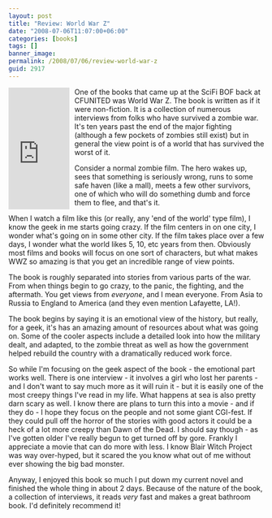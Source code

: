 ```yaml
---
layout: post
title: "Review: World War Z"
date: "2008-07-06T11:07:00+06:00"
categories: [books]
tags: []
banner_image: 
permalink: /2008/07/06/review-world-war-z
guid: 2917
---
```


<iframe src="http://rcm-na.amazon-adsystem.com/e/cm?t=raymondcamden-20&o=1&p=8&l=as1&asins=0307346617&fc1=000000&IS2=1&lt1=_top&lc1=0000FF&bc1=000000&bg1=FFFFFF&f=ifr&nou=1" style="width:120px;height:240px;padding-right:10px" scrolling="no" marginwidth="0" marginheight="0" frameborder="0" align="left"></iframe>

One of the books that came up at the SciFi BOF back at CFUNITED was World War Z. The book is written as if it were non-fiction. It is a collection of numerous interviews from folks who have survived a zombie war. It's ten years past the end of the major fighting (although a few pockets of zombies still exist) but in general the view point is of a world that has survived the worst of it. 

Consider a normal zombie film. The hero wakes up, sees that something is seriously wrong, runs to some safe haven (like a mall), meets a few other survivors, one of which who will do something dumb and force them to flee, and that's it. 

When I watch a film like this (or really, any 'end of the world' type film), I know the geek in me starts going crazy. If the film centers in on one city, I wonder what's going on in some other city. If the film takes place over a few days, I wonder what the world likes 5, 10, etc years from then. Obviously most films and books will focus on one sort of characters, but what makes WWZ so amazing is that you get an incredible range of view points. 

The book is roughly separated into stories from various parts of the war. From when things begin to go crazy, to the panic, the fighting, and the aftermath. You get views from <i>everyone</i>, and I mean everyone. From Asia to Russia to England to America (and they even mention Lafayette, LA!). 

The book begins by saying it is an emotional view of the history, but really, for a geek, it's has an amazing amount of resources about what was going on. Some of the cooler aspects include a detailed look into how the military dealt, and adapted, to the zombie threat as well as how the government helped rebuild the country with a dramatically reduced work force.

So while I'm focusing on the geek aspect of the book - the emotional part works well. There is one interview - it involves a girl who lost her parents - and I don't want to say much more as it will ruin it - but it is easily one of the most creepy things I've read in my life. What happens at sea is also pretty darn scary as well. I know there are plans to turn this into a movie - and if they do - I hope they focus on the people and not some giant CGI-fest. If they could pull off the horror of the stories with good actors it could be a heck of a lot more creepy than Dawn of the Dead. I should say though - as I've gotten older I've really begun to get turned off by gore. Frankly I appreciate a movie that can do more with less. I know Blair Witch Project was way over-hyped, but it scared the you know what out of me without ever showing the big bad monster.

Anyway, I enjoyed this book so much I put down my current novel and finished the whole thing in about 2 days. Because of the nature of the book, a collection of interviews, it reads <i>very</i> fast and makes a great bathroom book. I'd definitely recommend it!